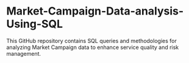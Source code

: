# Market-Campaign-Data-analysis-Using-SQL
 This GitHub repository contains SQL queries and methodologies for analyzing Market Campaign data to enhance service quality and risk management.
